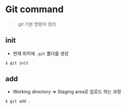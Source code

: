 # Git command 

> git 기본 명령어 정리

## init
- 현재 위치에 `.git` 폴더를 생성 

``` bash
$ git init
```
## add
- Working directory => Staging area로 업로드 하는 과정 
``` bash
$ git add .
```
